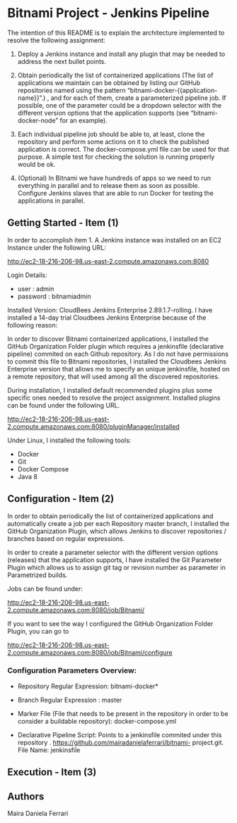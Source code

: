 # Bitnami Project - Jenkins Pipeline

The intention of this README is to explain the architecture implemented to resolve the following assignment:

1. Deploy a Jenkins instance and install any plugin that may be needed to address the next
bullet points.

2. Obtain periodically the list of containerized applications (The list of applications we
maintain can be obtained by listing our GitHub repositories named using the pattern
“bitnami-docker-{{application-name}}”.) , and for each of them, create a
parameterized pipeline job. If possible, one of the parameter could be a dropdown
selector with the different version options that the application supports (see
“bitnami-docker-node” for an example).

3. Each individual pipeline job should be able to, at least, clone the repository and perform
some actions on it to check the published application is correct. The
docker-compose.yml file can be used for that purpose. A simple test for checking the
solution is running properly would be ok.

4. (Optional) In Bitnami we have hundreds of apps so we need to run everything in parallel
and to release them as soon as possible. Configure Jenkins slaves that are able to run
Docker for testing the applications in parallel.

## Getting Started - Item (1)

In order to accomplish item 1. A Jenkins instance was installed on an EC2 Instance under the following URL:

http://ec2-18-216-206-98.us-east-2.compute.amazonaws.com:8080

Login Details:
  - user     : admin
  - password : bitnamiadmin

Installed Version: CloudBees Jenkins Enterprise 2.89.1.7-rolling. I have installed a 14-day trial Cloudbees Jenkins Enterprise because of the following reason:

In order to discover Bitnami containerized applications, I installed the GitHub Organization Folder plugin which requires a jenkinsfile (declarative pipeline) commited on each Github repository. As I do not have permissions to commit this file to Bitnami repositories, I installed the Cloudbees Jenkins Enterprise version that allows me to specify an unique jenkinsfile, hosted on a remote repository, that will used among all the discovered repositories.

During installation, I installed default recommended plugins plus some specific ones needed to resolve the project assignment. Installed plugins can be found under the following URL.

http://ec2-18-216-206-98.us-east-2.compute.amazonaws.com:8080/pluginManager/installed

Under Linux, I installed the following tools:

- Docker
- Git
- Docker Compose
- Java 8

## Configuration - Item (2)

In order to obtain periodically the list of containerized applications and automatically create a job per each Repository master branch, I installed the GitHub Organization Plugin, which allows Jenkins to discover repositories / branches based on regular expressions.

In order to create a parameter selector with the different version options (releases) that the application supports, I have installed the Git Parameter Plugin which allows us to assign git tag or revision number as parameter in Parametrized builds.

Jobs can be found under:

http://ec2-18-216-206-98.us-east-2.compute.amazonaws.com:8080/job/Bitnami/

If you want to see the way I configured the GitHub Organization Folder Plugin, you can go to 

http://ec2-18-216-206-98.us-east-2.compute.amazonaws.com:8080/job/Bitnami/configure

### Configuration Parameters Overview:

- Repository Regular Expression: bitnami-docker*

- Branch Regular Expression : master

- Marker File (File that needs to be present in the repository in order to be consider a buildable repository): docker-compose.yml

- Declarative Pipeline Script: Points to a jenkinsfile commited under this repository . https://github.com/mairadanielaferrari/bitnami-
project.git. File Name: jenkinsfile


## Execution - Item (3)



## Authors
Maira Daniela Ferrari
